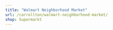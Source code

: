 ```yaml
---
title: "Walmart Neighborhood Market"
url: /carrollton/walmart-neighborhood-market/
shop: Supermarkt
---
```

